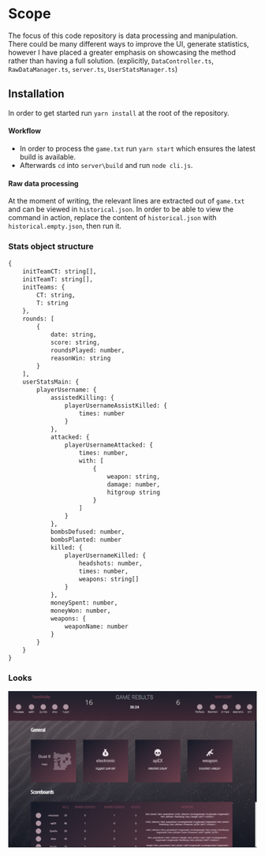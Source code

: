 # Scope

The focus of this code repository is data processing and manipulation. There could be many different ways to improve the UI, generate statistics, however I have placed a greater emphasis on showcasing the method rather than having a full solution. (explicitly, `DataController.ts`, `RawDataManager.ts`, `server.ts`, `UserStatsManager.ts`)

## Installation

In order to get started run `yarn install` at the root of the repository.

#### Workflow

- In order to process the `game.txt` run `yarn start` which ensures the latest build is available. 
- Afterwards `cd` into `server\build` and run `node cli.js`. 

#### Raw data processing

At the moment of writing, the relevant lines are extracted out of `game.txt` and can be viewed in `historical.json`. In order to be able to view the command in action, replace the content of `historical.json` with `historical.empty.json`, then run it. 

### Stats object structure

```
{
    initTeamCT: string[],
    initTeamT: string[],
    initTeams: {
        CT: string, 
        T: string
    },
    rounds: [
        {
            date: string,
            score: string,
            roundsPlayed: number,
            reasonWin: string
        }
    ],
    userStatsMain: {
        playerUsername: {
            assistedKilling: {
                playerUsernameAssistKilled: {
                    times: number
                } 
            },
            attacked: {
                playerUsernameAttacked: {
                    times: number,
                    with: [
                        {
                            weapon: string,
                            damage: number,
                            hitgroup string
                        }
                    ]
                }
            },
            bombsDefused: number,
            bombsPlanted: number
            killed: {
                playerUsernameKilled: {
                    headshots: number,
                    times: number,
                    weapons: string[]
                }
            },
            moneySpent: number,
            moneyWon: number,
            weapons: {
                weaponName: number
            }
        }
    }
}
```

### Looks

![UI](./ui.png)
